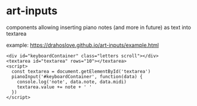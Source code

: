 # art-inputs
components allowing inserting piano notes (and more in future) as text into textarea

example: https://drahoslove.github.io/art-inputs/example.html


```
<div id="keyboardContainer" class="letters scroll"></div>
<textarea id="textarea" rows="10"></textarea>
<script>
  const textarea = document.getElementById('textarea')
  pianoInput('#keyboardContainer', function(data) {
    console.log('note', data.note, data.midi)
    textarea.value += note + ' '
  })
</script>
```
